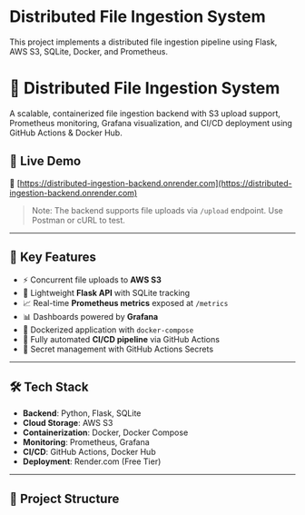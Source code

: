 # Distributed File Ingestion System

This project implements a distributed file ingestion pipeline using Flask, AWS S3, SQLite, Docker, and Prometheus. 
# 📂 Distributed File Ingestion System

A scalable, containerized file ingestion backend with S3 upload support, Prometheus monitoring, Grafana visualization, and CI/CD deployment using GitHub Actions & Docker Hub.

## 🚀 Live Demo

🔗 [https://distributed-ingestion-backend.onrender.com](https://distributed-ingestion-backend.onrender.com)

> Note: The backend supports file uploads via `/upload` endpoint. Use Postman or cURL to test.

---

## 🧩 Key Features

- ⚡ Concurrent file uploads to **AWS S3**
- 🧠 Lightweight **Flask API** with SQLite tracking
- 📈 Real-time **Prometheus metrics** exposed at `/metrics`
- 📊 Dashboards powered by **Grafana**
- 🐳 Dockerized application with `docker-compose`
- 🔁 Fully automated **CI/CD pipeline** via GitHub Actions
- 🔐 Secret management with GitHub Actions Secrets

---

## 🛠️ Tech Stack

- **Backend**: Python, Flask, SQLite
- **Cloud Storage**: AWS S3
- **Containerization**: Docker, Docker Compose
- **Monitoring**: Prometheus, Grafana
- **CI/CD**: GitHub Actions, Docker Hub
- **Deployment**: Render.com (Free Tier)

---

## 🧱 Project Structure
